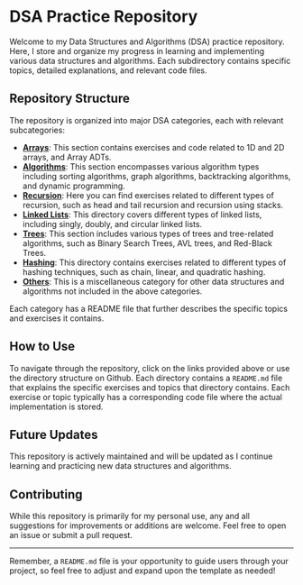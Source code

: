 # DSA Practice Repository

Welcome to my Data Structures and Algorithms (DSA) practice repository. Here, I store and organize my progress in learning and implementing various data structures and algorithms. Each subdirectory contains specific topics, detailed explanations, and relevant code files.

## Repository Structure

The repository is organized into major DSA categories, each with relevant subcategories:

* **[Arrays](./Arrays/README.md)**: This section contains exercises and code related to 1D and 2D arrays, and Array ADTs.
* **[Algorithms](./Algorithms/README.md)**: This section encompasses various algorithm types including sorting algorithms, graph algorithms, backtracking algorithms, and dynamic programming.
* **[Recursion](./Recursion/README.md)**: Here you can find exercises related to different types of recursion, such as head and tail recursion and recursion using stacks.
* **[Linked Lists](./Linked-Lists/README.md)**: This directory covers different types of linked lists, including singly, doubly, and circular linked lists.
* **[Trees](./Trees/README.md)**: This section includes various types of trees and tree-related algorithms, such as Binary Search Trees, AVL trees, and Red-Black Trees.
* **[Hashing](./Hashing/README.md)**: This directory contains exercises related to different types of hashing techniques, such as chain, linear, and quadratic hashing.
* **[Others](./Others/README.md)**: This is a miscellaneous category for other data structures and algorithms not included in the above categories.

Each category has a README file that further describes the specific topics and exercises it contains.

## How to Use

To navigate through the repository, click on the links provided above or use the directory structure on Github. Each directory contains a `README.md` file that explains the specific exercises and topics that directory contains. Each exercise or topic typically has a corresponding code file where the actual implementation is stored.

## Future Updates

This repository is actively maintained and will be updated as I continue learning and practicing new data structures and algorithms. 

## Contributing

While this repository is primarily for my personal use, any and all suggestions for improvements or additions are welcome. Feel free to open an issue or submit a pull request.

---

Remember, a `README.md` file is your opportunity to guide users through your project, so feel free to adjust and expand upon the template as needed!
